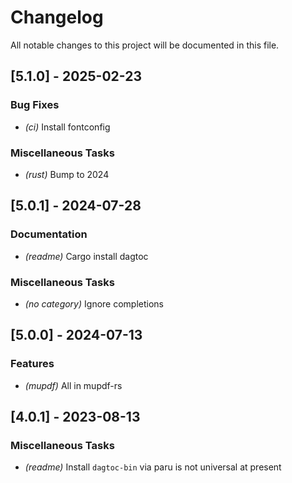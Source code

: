 # Changelog

All notable changes to this project will be documented in this file.

## [5.1.0] - 2025-02-23

### Bug Fixes

- *(ci)* Install fontconfig

### Miscellaneous Tasks

- *(rust)* Bump to 2024

## [5.0.1] - 2024-07-28

### Documentation

- *(readme)* Cargo install dagtoc

### Miscellaneous Tasks

- *(no category)* Ignore completions


## [5.0.0] - 2024-07-13

### Features

- *(mupdf)* All in mupdf-rs

## [4.0.1] - 2023-08-13

### Miscellaneous Tasks

- *(readme)* Install `dagtoc-bin` via paru is not universal at present

<!-- generated by git-cliff -->

